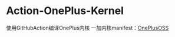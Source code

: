# Action-OnePlus-Kernel
使用GitHubAction编译OnePlus内核
一加内核manifest：[OnePlusOSS](https://github.com/OnePlusOSS/kernel_manifest)
